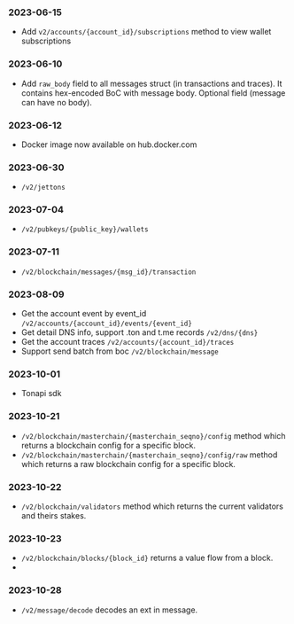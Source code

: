 ### 2023-06-15
- Add `v2/accounts/{account_id}/subscriptions` method to view wallet subscriptions

### 2023-06-10
- Add `raw_body` field to all messages struct (in transactions and traces). It contains hex-encoded BoC with message body. Optional field (message can have no body). 

### 2023-06-12
- Docker image now available on hub.docker.com

### 2023-06-30
- `/v2/jettons`

### 2023-07-04 
- `/v2/pubkeys/{public_key}/wallets`

### 2023-07-11
- `/v2/blockchain/messages/{msg_id}/transaction`

### 2023-08-09
- Get the account event by event_id `/v2/accounts/{account_id}/events/{event_id}`
- Get detail DNS info, support .ton and t.me records `/v2/dns/{dns}`
- Get the account traces `/v2/accounts/{account_id}/traces`
- Support send batch from boc `/v2/blockchain/message`

### 2023-10-01
- Tonapi sdk

### 2023-10-21
- `/v2/blockchain/masterchain/{masterchain_seqno}/config` method which returns a blockchain config for a specific block.
- `/v2/blockchain/masterchain/{masterchain_seqno}/config/raw` method which returns a raw blockchain config for a specific block.

### 2023-10-22
- `/v2/blockchain/validators` method which returns the current validators and theirs stakes.
 
### 2023-10-23
- `/v2/blockchain/blocks/{block_id}` returns a value flow from a block.
- 
### 2023-10-28
- `/v2/message/decode` decodes an ext in message.
